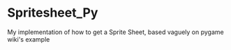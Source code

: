 # Spritesheet_Py
My implementation of how to get a Sprite Sheet, based vaguely on pygame wiki's example
